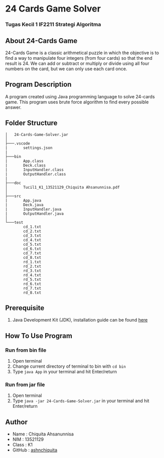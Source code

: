 # 24 Cards Game Solver
### Tugas Kecil 1 IF2211 Strategi Algoritma

## About 24-Cards Game
24-Cards Game is a classic arithmetical puzzle in which the objective is to find a way to manipulate four integers (from four cards) so that the end result is 24. We can add or subtract or multiply or divide using all four numbers on the card, but we can only use each card once.

## Program Description
A program created using Java programming language to solve 24-cards game. This program uses brute force algorithm to find every possible answer.

## Folder Structure
```
│   24-Cards-Game-Solver.jar
│   
├───.vscode
|       settings.json
|
├───bin
|       App.class
|       Deck.class
|       InputHandler.class
|       OutputHandler.class
|
├───doc
│       Tucil1_K1_13521129_Chiquita Ahsanunnisa.pdf
│       
├───src
|       App.java
|       Deck.java
|       InputHandler.java
|       OutputHandler.java
│
└───test
        cd_1.txt
        cd_2.txt
        cd_3.txt
        cd_4.txt
        cd_5.txt
        cd_6.txt
        cd_7.txt
        cd_8.txt
        rd_1.txt
        rd_2.txt
        rd_3.txt
        rd_4.txt
        rd_5.txt
        rd_6.txt
        rd_7.txt
        rd_8.txt
```

## Prerequisite
1. Java Development Kit (JDK), installation guide can be found [here](https://docs.oracle.com/en/java/javase/18/install/overview-jdk-installation.html)

## How To Use Program
### Run from bin file
1. Open terminal
2. Change current directory of terminal to bin with `cd bin`
3. Type `java App` in your terminal and hit Enter/return
### Run from jar file
1. Open terminal
2. Type `java -jar 24-Cards-Game-Solver.jar` in your terminal and hit Enter/return

## Author
* Name      : Chiquita Ahsanunnisa
* NIM       : 13521129
* Class     : K1
* GitHub    : [ashnchiquita](https://github.com/ashnchiquita)